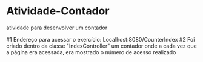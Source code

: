 # Atividade-Contador
atividade para desenvolver um contador

#1
  Endereço para acessar o exercício: Localhost:8080/CounterIndex
#2
  Foi criado dentro da classe "IndexController" um contador onde a cada vez que a página era acessada, era mostrado o número de acesso realizado
